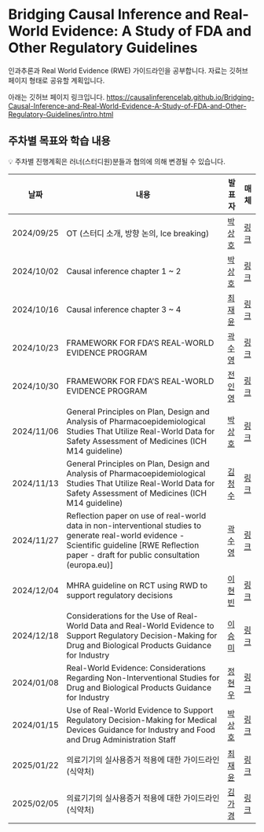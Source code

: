 # Bridging Causal Inference and Real-World Evidence: A Study of FDA and Other Regulatory Guidelines
인과추론과 Real World Evidence (RWE) 가이드라인을 공부합니다. 자료는 깃허브 페이지 형태로 공유할 계획입니다.

아래는 깃허브 페이지 링크입니다.
https://causalinferencelab.github.io/Bridging-Causal-Inference-and-Real-World-Evidence-A-Study-of-FDA-and-Other-Regulatory-Guidelines/intro.html

## 주차별 목표와 학습 내용
💡 주차별 진행계획은 러너(스터디원)분들과 협의에 의해 변경될 수 있습니다.

| 날짜 | 내용 | 발표자 | 매체 | 
| ----- | ----- | -------- | ----- |
| 2024/09/25 | OT (스터디 소개, 방향 논의, Ice breaking) | [박상호](https://www.linkedin.com/in/shstat1729/) | [링크]() | 
| 2024/10/02 | Causal inference chapter 1 ~ 2  | [박상호](https://www.linkedin.com/in/shstat1729/) | [링크](https://causalinferencelab.github.io/Causal-Inference-with-Python/landing-page.html) | 
| 2024/10/16 | Causal inference chapter 3 ~ 4  | [최재윤](https://www.linkedin.com/in/jaeyun-choi-0b64292a0/) | [링크](https://causalinferencelab.github.io/Causal-Inference-with-Python/landing-page.html) | 
| 2024/10/23 | FRAMEWORK FOR FDA’S REAL-WORLD EVIDENCE PROGRAM | [곽수영](https://www.linkedin.com/in/systat/) | [링크](https://www.fda.gov/media/120060/download?attachment) | 
| 2024/10/30 | FRAMEWORK FOR FDA’S REAL-WORLD EVIDENCE PROGRAM | [전인영](https://www.linkedin.com/in/inyoungjun/) | [링크](https://www.fda.gov/media/120060/download?attachment) | 
| 2024/11/06 | General Principles on Plan, Design and Analysis of Pharmacoepidemiological Studies That Utilize Real-World Data for Safety Assessment of Medicines (ICH M14 guideline) | [박상호](https://www.linkedin.com/in/shstat1729/) | [링크](https://database.ich.org/sites/default/files/ICH_M14_Step3_DraftGuideline_2024_0521.pdf) | 
| 2024/11/13 | General Principles on Plan, Design and Analysis of Pharmacoepidemiological Studies That Utilize Real-World Data for Safety Assessment of Medicines (ICH M14 guideline) | [김청수](https://www.linkedin.com/in/chungsoo-kim-42419b175/) | [링크](https://database.ich.org/sites/default/files/ICH_M14_Step3_DraftGuideline_2024_0521.pdf) | 
| 2024/11/27 | Reflection paper on use of real-world data in non-interventional studies to generate real-world evidence - Scientific guideline [RWE Reflection paper - draft for public consultation (europa.eu)] | [곽수영](https://www.linkedin.com/in/systat/) | [링크](https://www.ema.europa.eu/en/documents/scientific-guideline/reflection-paper-use-real-world-data-non-interventional-studies-generate-real-world-evidence_en.pdf) | 
| 2024/12/04 | MHRA guideline on RCT using RWD to support regulatory decisions | [이현빈]() | [링크](https://www.gov.uk/government/publications/mhra-guidance-on-the-use-of-real-world-data-in-clinical-studies-to-support-regulatory-decisions/mhra-guideline-on-randomised-controlled-trials-using-real-world-data-to-support-regulatory-decisions) | 
| 2024/12/18 | Considerations for the Use of Real-World Data and Real-World Evidence to Support Regulatory Decision-Making for Drug and Biological Products Guidance for Industry | [이승미](https://www.linkedin.com/in/seung-mi-lee-b7600594/) | [링크](https://www.fda.gov/media/171667/download) | 
| 2024/01/08 | Real-World Evidence: Considerations Regarding Non-Interventional Studies for Drug and Biological Products Guidance for Industry | [정현우](https://www.linkedin.com/in/vvoo/) | [링크](https://www.fda.gov/media/177128/download) | 
| 2024/01/15 | Use of Real-World Evidence to Support Regulatory Decision-Making for Medical Devices Guidance for Industry and Food and Drug Administration Staff | [박상호](https://www.linkedin.com/in/shstat1729/) | [링크](https://www.fda.gov/media/99447/download) | 
| 2025/01/22 | 의료기기의 실사용증거 적용에 대한 가이드라인 (식약처) | [최재윤](https://www.linkedin.com/in/jaeyun-choi-0b64292a0/) | [링크](https://www.mfds.go.kr/law/board/boardDetail.do?menuKey=38&brdId=data0011&seq=15231)| 
| 2025/02/05 | 의료기기의 실사용증거 적용에 대한 가이드라인 (식약처) | [김가경]() | [링크](https://www.mfds.go.kr/law/board/boardDetail.do?menuKey=38&brdId=data0011&seq=15231)| 